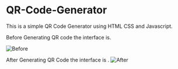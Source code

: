 # QR-Code-Generator
This is a simple QR Code Generator using HTML CSS and Javascript.

Before Generating QR code the interface is.


![Before](https://user-images.githubusercontent.com/106137102/223942309-78a414ac-91f3-4f97-bc50-5aa4fee03f25.PNG)



After Generating QR Code the interface is 
.
![After](https://user-images.githubusercontent.com/106137102/223942464-6e75a1e6-a56a-4375-9b52-39e303703d93.PNG)
